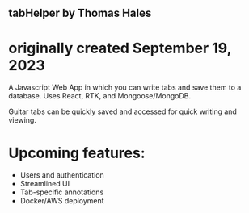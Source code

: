 ## tabHelper by Thomas Hales
# originally created September 19, 2023

A Javascript Web App in which you can write tabs and save them to a database.
Uses React, RTK, and Mongoose/MongoDB.

Guitar tabs can be quickly saved and accessed for quick writing and viewing.


# Upcoming features:
- Users and authentication
- Streamlined UI
- Tab-specific annotations
- Docker/AWS deployment


